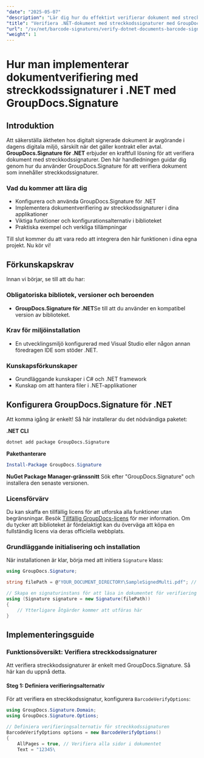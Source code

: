 ```yaml
---
"date": "2025-05-07"
"description": "Lär dig hur du effektivt verifierar dokument med streckkodssignaturer med GroupDocs.Signature för .NET. Den här guiden behandlar installation, implementering och praktiska tillämpningar."
"title": "Verifiera .NET-dokument med streckkodssignaturer med GroupDocs.Signature"
"url": "/sv/net/barcode-signatures/verify-dotnet-documents-barcode-signatures-groupdocs/"
"weight": 1
---
```


# Hur man implementerar dokumentverifiering med streckkodssignaturer i .NET med GroupDocs.Signature

## Introduktion

Att säkerställa äktheten hos digitalt signerade dokument är avgörande i dagens digitala miljö, särskilt när det gäller kontrakt eller avtal. **GroupDocs.Signature för .NET** erbjuder en kraftfull lösning för att verifiera dokument med streckkodssignaturer. Den här handledningen guidar dig genom hur du använder GroupDocs.Signature för att verifiera dokument som innehåller streckkodssignaturer.

### Vad du kommer att lära dig
- Konfigurera och använda GroupDocs.Signature för .NET
- Implementera dokumentverifiering av streckkodssignaturer i dina applikationer
- Viktiga funktioner och konfigurationsalternativ i biblioteket
- Praktiska exempel och verkliga tillämpningar

Till slut kommer du att vara redo att integrera den här funktionen i dina egna projekt. Nu kör vi!

## Förkunskapskrav
Innan vi börjar, se till att du har:

### Obligatoriska bibliotek, versioner och beroenden
- **GroupDocs.Signature för .NET**Se till att du använder en kompatibel version av biblioteket.
  
### Krav för miljöinstallation
- En utvecklingsmiljö konfigurerad med Visual Studio eller någon annan föredragen IDE som stöder .NET.
### Kunskapsförkunskaper
- Grundläggande kunskaper i C# och .NET framework
- Kunskap om att hantera filer i .NET-applikationer

## Konfigurera GroupDocs.Signature för .NET
Att komma igång är enkelt! Så här installerar du det nödvändiga paketet:

**.NET CLI**
```bash
dotnet add package GroupDocs.Signature
```
**Pakethanterare**
```powershell
Install-Package GroupDocs.Signature
```
**NuGet Package Manager-gränssnitt**
Sök efter "GroupDocs.Signature" och installera den senaste versionen.

### Licensförvärv
Du kan skaffa en tillfällig licens för att utforska alla funktioner utan begränsningar. Besök [Tillfällig GroupDocs-licens](https://purchase.groupdocs.com/temporary-license/) för mer information. Om du tycker att biblioteket är fördelaktigt kan du överväga att köpa en fullständig licens via deras officiella webbplats.

### Grundläggande initialisering och installation
När installationen är klar, börja med att initiera `Signature` klass:
```csharp
using GroupDocs.Signature;

string filePath = @"YOUR_DOCUMENT_DIRECTORY\SampleSignedMulti.pdf"; // Ersätt med din faktiska filsökväg

// Skapa en signaturinstans för att läsa in dokumentet för verifiering
using (Signature signature = new Signature(filePath))
{
    // Ytterligare åtgärder kommer att utföras här
}
```
## Implementeringsguide
### Funktionsöversikt: Verifiera streckkodssignaturer
Att verifiera streckkodssignaturer är enkelt med GroupDocs.Signature. Så här kan du uppnå detta.

#### Steg 1: Definiera verifieringsalternativ
För att verifiera en streckkodssignatur, konfigurera `BarcodeVerifyOptions`:
```csharp
using GroupDocs.Signature.Domain;
using GroupDocs.Signature.Options;

// Definiera verifieringsalternativ för streckkodssignaturen
BarcodeVerifyOptions options = new BarcodeVerifyOptions()
{
    AllPages = true, // Verifiera alla sidor i dokumentet
    Text = "12345\